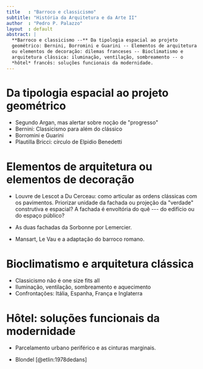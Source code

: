 ```yaml
---
title   : "Barroco e classicismo"
subtitle: "História da Arquitetura e da Arte II"
author  : "Pedro P. Palazzo"
layout  : default
abstract: |
  **Barroco e classicismo --** Da tipologia espacial ao projeto
  geométrico: Bernini, Borromini e Guarini -- Elementos de arquitetura
  ou elementos de decoração: dilemas franceses -- Bioclimatismo e
  arquitetura clássica: iluminação, ventilação, sombreamento -- o
  *hôtel* francês: soluções funcionais da modernidade.
---
```


# Da tipologia espacial ao projeto geométrico #

- Segundo Argan, mas alertar sobre noção de "progresso"
- Bernini: Classicismo para além do clássico
- Borromini e Guarini
- Plautilla Bricci: círculo de Elpidio Benedetti

# Elementos de arquitetura ou elementos de decoração #

- Louvre de Lescot a Du Cerceau: como articular as ordens clássicas com
  os pavimentos. Priorizar unidade da fachada ou projeção da "verdade"
  construtiva e espacial? A fachada é envoltória do quê --- do edifício
  ou do espaço público?

- As duas fachadas da Sorbonne por Lemercier.

- Mansart, Le Vau e a adaptação do barroco romano.

# Bioclimatismo e arquitetura clássica #

- Classicismo não é one size fits all
- Iluminação, ventilação, sombreamento e aquecimento
- Confrontações: Itália, Espanha, França e Inglaterra

# Hôtel: soluções funcionais da modernidade #

- Parcelamento urbano periférico e as cinturas marginais.

- Blondel [@etlin:1978dedans]
